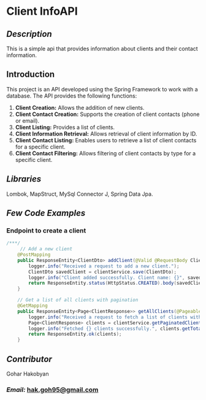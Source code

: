 # Client InfoAPI

## *Description*
This is a simple api that provides information about clients and their contact information.

## Introduction

This project is an API developed using the Spring Framework to work with a database. The API provides the following functions:

1. **Client Creation:** Allows the addition of new clients.
2. **Client Contact Creation:** Supports the creation of client contacts (phone or email).
3. **Client Listing:** Provides a list of clients.
4. **Client Information Retrieval:** Allows retrieval of client information by ID.
5. **Client Contact Listing:** Enables users to retrieve a list of client contacts for a specific client.
6. **Client Contact Filtering:** Allows filtering of client contacts by type for a specific client.

## *Libraries*

Lombok, MapStruct,  MySql Connector J,  Spring Data Jpa.

## *Few Code Examples*
### Endpoint to create a client

``` java
/***/
     // Add a new client
    @PostMapping
    public ResponseEntity<ClientDto> addClient(@Valid @RequestBody ClientDto ClientDto) {
        logger.info("Received a request to add a new client.");
        ClientDto savedClient = clientService.save(ClientDto);
        logger.info("Client added successfully. Client name: {}", savedClient.getFirstName());
        return ResponseEntity.status(HttpStatus.CREATED).body(savedClient);
    }

    // Get a list of all clients with pagination
    @GetMapping
    public ResponseEntity<Page<ClientResponse>> getAllClients(@PageableDefault(size = 9) Pageable pageable) {
        logger.info("Received a request to fetch a list of clients with pagination. Page: {}, Size: {}", pageable.getPageNumber(), pageable.getPageSize());
        Page<ClientResponse> clients = clientService.getPaginatedClients(pageable);
        logger.info("Fetched {} clients successfully.", clients.getTotalElements());
        return ResponseEntity.ok(clients);
    }
``` 

## *Contributor*

Gohar Hakobyan

### *Email:* hak.goh95@gmail.com 
